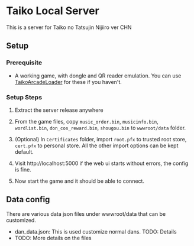 # Taiko Local Server

This is a server for Taiko no Tatsujin Nijiiro ver CHN

## Setup

### Prerequisite

- A working game, with dongle and QR reader emulation. You can use [TaikoArcadeLoader](https://github.com/BroGamer4256/TaikoArcadeLoader) for these if you haven't.

### Setup Steps

1. Extract the server release anywhere

2. From the game files, copy `music_order.bin`, `musicinfo.bin`, `wordlist.bin`, `don_cos_reward.bin`, `shougou.bin` to `wwwroot/data` folder.

3. (Optional) In `Certificates` folder, import `root.pfx` to trusted root store, `cert.pfx` to personal store. All the other import options can be kept default.

4. Visit http://localhost:5000 if the web ui starts without errors, the config is fine.
   
5. Now start the game and it should be able to connect.

## Data config

There are various data json files under wwwroot/data that can be customized.

- dan_data.json: This is used customize normal dans. TODO: Details
- TODO: More details on the files
